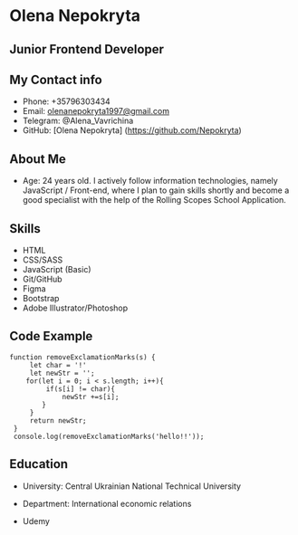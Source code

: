 # Olena Nepokryta

## Junior Frontend Developer

## My Contact info

- Phone: +35796303434
- Email: olenanepokryta1997@gmail.com
- Telegram: @Alena_Vavrichina
- GitHub: [Olena Nepokryta] (<https://github.com/Nepokryta>)

## About Me

- Age: 24 years old. I actively follow information technologies, namely JavaScript / Front-end, where I plan to gain skills shortly and become a good specialist with the help of the Rolling Scopes School Application.

## Skills

- HTML
- CSS/SASS
- JavaScript (Basic)
- Git/GitHub
- Figma
- Bootstrap
- Adobe Illustrator/Photoshop

## Code Example

```
function removeExclamationMarks(s) {
     let char = '!'
     let newStr = '';
    for(let i = 0; i < s.length; i++){
         if(s[i] != char){
             newStr +=s[i];
        }
     }
     return newStr;
 }
 console.log(removeExclamationMarks('hello!!'));
 ```

## Education

- University: Central Ukrainian National Technical University

- Department: International economic relations

- Udemy
